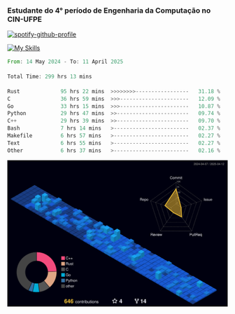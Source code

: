 
### Estudante do 4° período de Engenharia da Computação no CIN-UFPE

[![spotify-github-profile](https://spotify-github-profile.kittinanx.com/api/view?uid=21nggge2ld354asa4l3xoze2q&cover_image=true&theme=novatorem&show_offline=false&background_color=000000&interchange=true&bar_color=53b14f&bar_color_cover=true)](https://github.com/kittinan/spotify-github-profile)


[![My Skills](https://skillicons.dev/icons?i=c,cpp,rust,py,java,neovim&theme=dark)](https://skillicons.dev)

<!--START_SECTION:waka-->

```rust
From: 14 May 2024 - To: 11 April 2025

Total Time: 299 hrs 13 mins

Rust             95 hrs 22 mins  >>>>>>>>-----------------   31.18 %
C                36 hrs 59 mins  >>>----------------------   12.09 %
Go               33 hrs 15 mins  >>>----------------------   10.87 %
Python           29 hrs 47 mins  >>-----------------------   09.74 %
C++              29 hrs 39 mins  >>-----------------------   09.70 %
Bash             7 hrs 14 mins   >------------------------   02.37 %
Makefile         6 hrs 57 mins   >------------------------   02.27 %
Text             6 hrs 55 mins   >------------------------   02.27 %
Other            6 hrs 37 mins   >------------------------   02.16 %
```

<!--END_SECTION:waka-->

![](./profile-3d-contrib/profile-night-view.svg)
